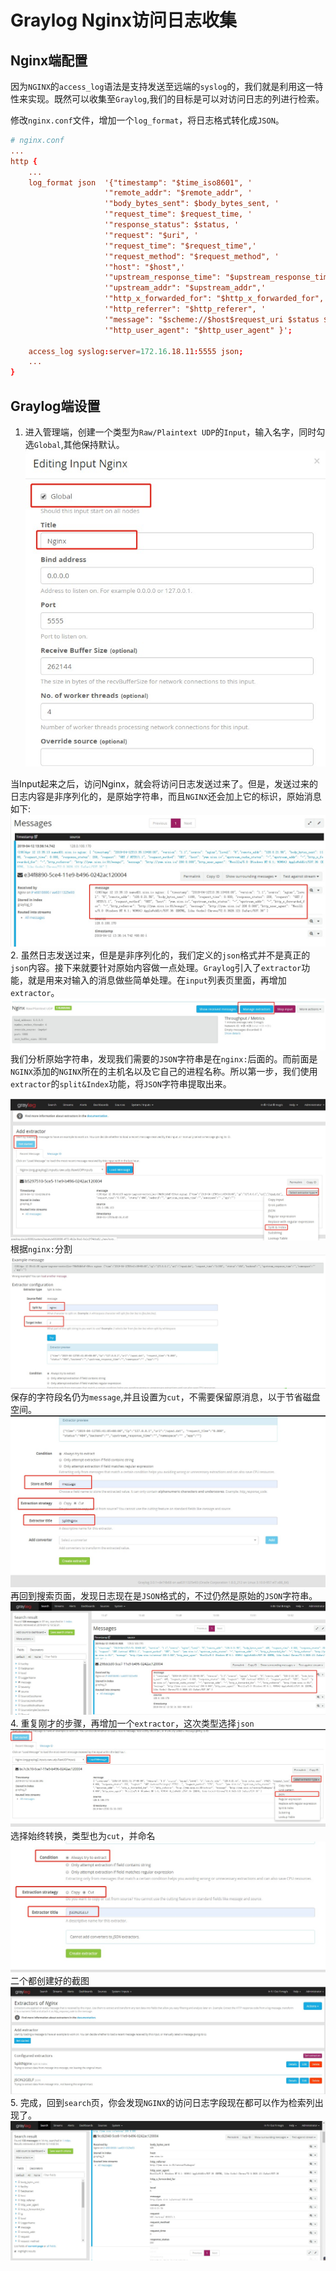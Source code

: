 # Graylog Nginx访问日志收集

## Nginx端配置

因为`NGINX`的`access_log`语法是支持发送至远端的`syslog`的，我们就是利用这一特性来实现。既然可以收集至`Graylog`,我们的目标是可以对访问日志的列进行检索。

 修改`nginx.conf`文件，增加一个`log_format`，将日志格式转化成`JSON`。

```conf
# nginx.conf
...
http {
    ...
    log_format json  '{"timestamp": "$time_iso8601", '
                     '"remote_addr": "$remote_addr", '
                     '"body_bytes_sent": $body_bytes_sent, '
                     '"request_time": $request_time, '
                     '"response_status": $status, '
                     '"request": "$uri", '
                     '"request_time": "$request_time",'
                     '"request_method": "$request_method", '
                     '"host": "$host",'
                     '"upstream_response_time": "$upstream_response_time",'
                     '"upstream_addr": "$upstream_addr",'
                     '"http_x_forwarded_for": "$http_x_forwarded_for",'
                     '"http_referrer": "$http_referer", '
                     '"message": "$scheme://$host$request_uri $status $request_time",'
                     '"http_user_agent": "$http_user_agent" }';

    access_log syslog:server=172.16.18.11:5555 json;
    ...
}
```

## Graylog端设置

1. 进入管理端，创建一个类型为`Raw/Plaintext UDP`的`Input`，输入名字，同时勾选`Global`,其他保持默认。
![input](../images/graylog-rsyslog.jpg)

当Input起来之后，访问Nginx，就会将访问日志发送过来了。但是，发送过来的日志内容是非序列化的，是原始字符串，而且`NGINX`还会加上它的标识，原始消息如下:
![原始消息内容](../images/graylog-origin.jpg)
2. 虽然日志发送过来，但是是非序列化的，我们定义的`json`格式并不是真正的`json`内容。接下来就要针对原始内容做一点处理。`Graylog`引入了`extractor`功能，就是用来对输入的消息做些简单处理。在`input`列表页里面，再增加`extractor`。
![add](../images/graylog-add.jpg)
我们分析原始字符串，发现我们需要的`JSON`字符串是在`nginx:`后面的。而前面是`NGINX`添加的`NGINX`所在的主机名以及它自己的进程名称。所以第一步，我们使用`extractor`的`split&Index`功能，将`JSON`字符串提取出来。

![分割字符串](../images/graylog-split.jpg)
根据`nginx:`分割
![分割字符串](../images/graylog-split-nginx-1.jpg)
保存的字符段名仍为`message`,并且设置为`cut`，不需要保留原消息，以于节省磁盘空间。
![分割字符串](../images/graylog-split-nginx-2.jpg)
再回到搜索页面，发现日志现在是`JSON`格式的，不过仍然是原始的`JSON`字符串。
![原始JSON消息](../images/graylog-json-msg.jpg)
4. 重复刚才的步骤，再增加一个`extractor`，这次类型选择`json`
![创建extractor](../images/graylog-json-1.jpg)
选择始终转换，类型也为`cut`，并命名
![创建JSONextractor](../images/graylog-json-2.jpg)
二个都创建好的截图
![已完成](../images/graylog-input-all.jpg)
5. 完成，回到`search`页，你会发现`NGINX`的访问日志字段现在都可以作为检索列出现了。
![可检索日志](../images/graylog-json-able.jpg)